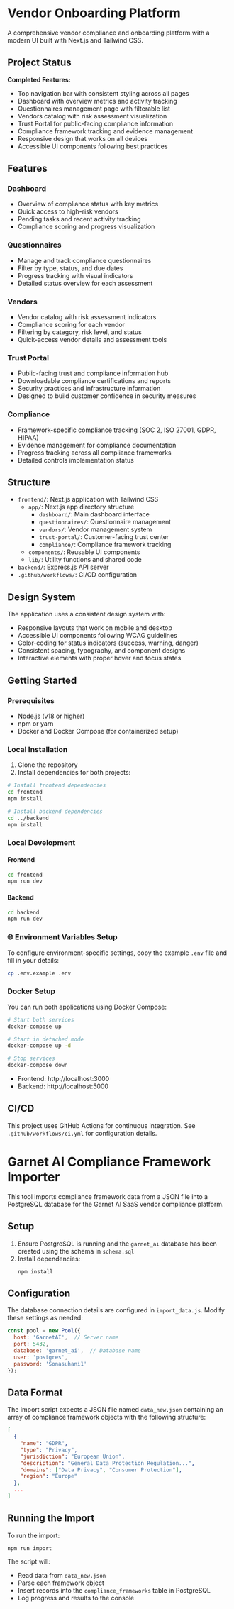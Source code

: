 # Vendor Onboarding Platform

A comprehensive vendor compliance and onboarding platform with a modern UI built with Next.js and Tailwind CSS.

## Project Status

**Completed Features:**
- Top navigation bar with consistent styling across all pages
- Dashboard with overview metrics and activity tracking
- Questionnaires management page with filterable list
- Vendors catalog with risk assessment visualization
- Trust Portal for public-facing compliance information
- Compliance framework tracking and evidence management
- Responsive design that works on all devices
- Accessible UI components following best practices

## Features

### Dashboard
- Overview of compliance status with key metrics
- Quick access to high-risk vendors 
- Pending tasks and recent activity tracking
- Compliance scoring and progress visualization

### Questionnaires
- Manage and track compliance questionnaires
- Filter by type, status, and due dates
- Progress tracking with visual indicators
- Detailed status overview for each assessment

### Vendors
- Vendor catalog with risk assessment indicators
- Compliance scoring for each vendor
- Filtering by category, risk level, and status
- Quick-access vendor details and assessment tools

### Trust Portal
- Public-facing trust and compliance information hub
- Downloadable compliance certifications and reports
- Security practices and infrastructure information
- Designed to build customer confidence in security measures

### Compliance
- Framework-specific compliance tracking (SOC 2, ISO 27001, GDPR, HIPAA)
- Evidence management for compliance documentation
- Progress tracking across all compliance frameworks
- Detailed controls implementation status

## Structure

- `frontend/`: Next.js application with Tailwind CSS
  - `app/`: Next.js app directory structure
    - `dashboard/`: Main dashboard interface
    - `questionnaires/`: Questionnaire management
    - `vendors/`: Vendor management system
    - `trust-portal/`: Customer-facing trust center
    - `compliance/`: Compliance framework tracking
  - `components/`: Reusable UI components
  - `lib/`: Utility functions and shared code
- `backend/`: Express.js API server
- `.github/workflows/`: CI/CD configuration

## Design System

The application uses a consistent design system with:
- Responsive layouts that work on mobile and desktop
- Accessible UI components following WCAG guidelines
- Color-coding for status indicators (success, warning, danger)
- Consistent spacing, typography, and component designs
- Interactive elements with proper hover and focus states

## Getting Started

### Prerequisites

- Node.js (v18 or higher)
- npm or yarn
- Docker and Docker Compose (for containerized setup)

### Local Installation

1. Clone the repository
2. Install dependencies for both projects:

```bash
# Install frontend dependencies
cd frontend
npm install

# Install backend dependencies
cd ../backend
npm install
```

### Local Development

#### Frontend

```bash
cd frontend
npm run dev
```

#### Backend

```bash
cd backend
npm run dev
```

### 🌐 Environment Variables Setup

To configure environment-specific settings, copy the example `.env` file and fill in your details:

```bash
cp .env.example .env
```

### Docker Setup

You can run both applications using Docker Compose:

```bash
# Start both services
docker-compose up

# Start in detached mode
docker-compose up -d

# Stop services
docker-compose down
```

- Frontend: http://localhost:3000
- Backend: http://localhost:5000

## CI/CD

This project uses GitHub Actions for continuous integration. See `.github/workflows/ci.yml` for configuration details.

# Garnet AI Compliance Framework Importer

This tool imports compliance framework data from a JSON file into a PostgreSQL database for the Garnet AI SaaS vendor compliance platform.

## Setup

1. Ensure PostgreSQL is running and the `garnet_ai` database has been created using the schema in `schema.sql`
2. Install dependencies:
   ```
   npm install
   ```

## Configuration

The database connection details are configured in `import_data.js`. Modify these settings as needed:

```javascript
const pool = new Pool({
  host: 'GarnetAI',  // Server name
  port: 5432,
  database: 'garnet_ai',  // Database name
  user: 'postgres',
  password: 'Sonasuhani1'
});
```

## Data Format

The import script expects a JSON file named `data_new.json` containing an array of compliance framework objects with the following structure:

```json
[
  {
    "name": "GDPR",
    "type": "Privacy",
    "jurisdiction": "European Union",
    "description": "General Data Protection Regulation...",
    "domains": ["Data Privacy", "Consumer Protection"],
    "region": "Europe"
  },
  ...
]
```

## Running the Import

To run the import:

```
npm run import
```

The script will:
- Read data from `data_new.json`
- Parse each framework object
- Insert records into the `compliance_frameworks` table in PostgreSQL
- Log progress and results to the console